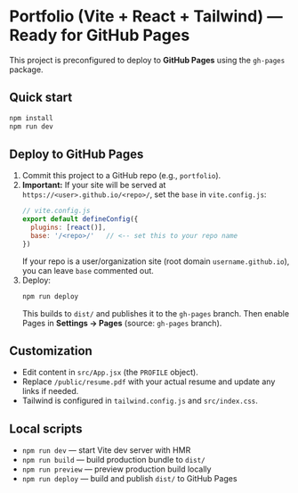 # Portfolio (Vite + React + Tailwind) — Ready for GitHub Pages

This project is preconfigured to deploy to **GitHub Pages** using the `gh-pages` package.

## Quick start

```bash
npm install
npm run dev
```

## Deploy to GitHub Pages

1. Commit this project to a GitHub repo (e.g., `portfolio`).
2. **Important:** If your site will be served at `https://<user>.github.io/<repo>/`, set the `base` in `vite.config.js`:
   ```js
   // vite.config.js
   export default defineConfig({
     plugins: [react()],
     base: '/<repo>/'   // <-- set this to your repo name
   })
   ```
   If your repo is a user/organization site (root domain `username.github.io`), you can leave `base` commented out.
3. Deploy:
   ```bash
   npm run deploy
   ```
   This builds to `dist/` and publishes it to the `gh-pages` branch. Then enable Pages in **Settings → Pages** (source: `gh-pages` branch).

## Customization
- Edit content in `src/App.jsx` (the `PROFILE` object).
- Replace `/public/resume.pdf` with your actual resume and update any links if needed.
- Tailwind is configured in `tailwind.config.js` and `src/index.css`.

## Local scripts
- `npm run dev` — start Vite dev server with HMR
- `npm run build` — build production bundle to `dist/`
- `npm run preview` — preview production build locally
- `npm run deploy` — build and publish `dist/` to GitHub Pages

